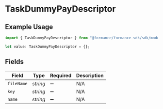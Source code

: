 # TaskDummyPayDescriptor

## Example Usage

```typescript
import { TaskDummyPayDescriptor } from "@formance/formance-sdk/sdk/models/shared";

let value: TaskDummyPayDescriptor = {};
```

## Fields

| Field              | Type               | Required           | Description        |
| ------------------ | ------------------ | ------------------ | ------------------ |
| `fileName`         | *string*           | :heavy_minus_sign: | N/A                |
| `key`              | *string*           | :heavy_minus_sign: | N/A                |
| `name`             | *string*           | :heavy_minus_sign: | N/A                |